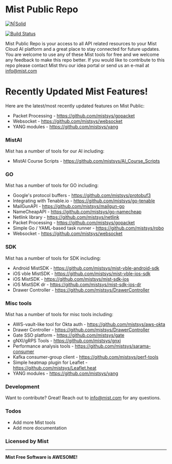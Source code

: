 # Mist Public Repo

[![N|Solid](https://www.mist.com/wp-content/uploads/nooz-pr-mist-logo.jpg)](https://www.mist.com/wp-content/uploads/nooz-pr-mist-logo.jpg)

[![Build Status](https://travis-ci.org/joemccann/dillinger.svg?branch=master)](https://travis-ci.org/joemccann/dillinger)

Mist Public Repo is your access to all API related resources to your Mist Cloud AI platform and a great place to stay connected for future updates. You are welcome to use any of these Mist tools for free and we welcome any feedback to make this repo better. If you would like to contribute to this repo please contact Mist thru our idea portal or send us an e-mail at info@mist.com

# Recently Updated Mist Features!

Here are the latest/most recently updated features on Mist Public:

* Packet Processing - https://github.com/mistsys/gopacket
* Websocket - https://github.com/mistsys/websocket
* YANG modules - https://github.com/mistsys/yang

### MistAI

Mist has a number of tools for our AI including:

* MistAI Course Scripts - https://github.com/mistsys/AI_Course_Scripts

### GO

Mist has a number of tools for GO including:

* Google's protocol buffers - https://github.com/mistsys/protobuf3
* Integrating with Tenable.io - https://github.com/mistsys/go-tenable
* MailGunAPI - https://github.com/mistsys/mailgun-go
* NameCheapAPI - https://github.com/mistsys/go-namecheap
* Netlink library - https://github.com/mistsys/netlink
* Packet Processing - https://github.com/mistsys/gopacket
* Simple Go / YAML-based task runner - https://github.com/mistsys/robo
* Websocket - https://github.com/mistsys/websocket

### SDK

Mist has a number of tools for SDK including:

* Android MistSDK - https://github.com/mistsys/mist-vble-android-sdk
* iOS vble MistSDK - https://github.com/mistsys/mist-vble-ios-sdk
* iOS MistSDK - https://github.com/mistsys/mist-sdk-ios
* iOS MistSDK dr - https://github.com/mistsys/mist-sdk-ios-dr
* Drawer Controller - https://github.com/mistsys/DrawerController

### Misc tools

Mist has a number of tools for misc tools including:

* AWS-vault-like tool for Okta auth - https://github.com/mistsys/aws-okta
* Drawer Controller - https://github.com/mistsys/DrawerController
* Gate SSO platform - https://github.com/mistsys/gate
* gNXI/gRPS Tools - https://github.com/mistsys/gnxi
* Performance analysis tools - https://github.com/mistsys/sarama-consumer
* Kafka consumer-group client - https://github.com/mistsys/perf-tools
* Simple heatmap plugin for Leaflet - https://github.com/mistsys/Leaflet.heat
* YANG modules - https://github.com/mistsys/yang

### Development

Want to contribute? Great! Reach out to info@mist.com for any questions.

### Todos
 - Add more Mist tools
 - Add more documentation

### Licensed by Mist
----


**Mist Free Software is AWESOME!**

   [dill]: <https://github.com/joemccann/dillinger>
   [git-repo-url]: <https://github.com/joemccann/dillinger.git>
   [john gruber]: <http://daringfireball.net>
   [df1]: <http://daringfireball.net/projects/markdown/>
   [markdown-it]: <https://github.com/markdown-it/markdown-it>
   [Ace Editor]: <http://ace.ajax.org>
   [node.js]: <http://nodejs.org>
   [Twitter Bootstrap]: <http://twitter.github.com/bootstrap/>
   [jQuery]: <http://jquery.com>
   [@tjholowaychuk]: <http://twitter.com/tjholowaychuk>
   [express]: <http://expressjs.com>
   [AngularJS]: <http://angularjs.org>
   [Gulp]: <http://gulpjs.com>

   [PlDb]: <https://github.com/joemccann/dillinger/tree/master/plugins/dropbox/README.md>
   [PlGh]: <https://github.com/joemccann/dillinger/tree/master/plugins/github/README.md>
   [PlGd]: <https://github.com/joemccann/dillinger/tree/master/plugins/googledrive/README.md>
   [PlOd]: <https://github.com/joemccann/dillinger/tree/master/plugins/onedrive/README.md>
   [PlMe]: <https://github.com/joemccann/dillinger/tree/master/plugins/medium/README.md>
   [PlGa]: <https://github.com/RahulHP/dillinger/blob/master/plugins/googleanalytics/README.md>
